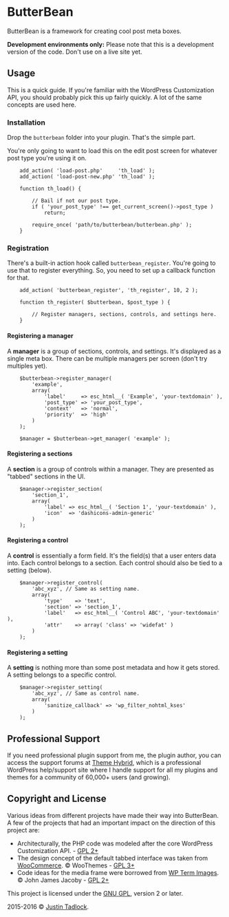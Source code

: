 # ButterBean

ButterBean is a framework for creating cool post meta boxes.

**Development environments only:** Please note that this is a development version of the code.  Don't use on a live site yet.

## Usage

This is a quick guide.  If you're familiar with the WordPress Customization API, you should probably pick this up fairly quickly.  A lot of the same concepts are used here.

### Installation

Drop the `butterbean` folder into your plugin. That's the simple part.

You're only going to want to load this on the edit post screen for whatever post type you're using it on.

        add_action( 'load-post.php'     'th_load' );
        add_action( 'load-post-new.php' 'th_load' );

        function th_load() {

        	// Bail if not our post type.
        	if ( 'your_post_type' !== get_current_screen()->post_type )
        		return;

        	require_once( 'path/to/butterbean/butterbean.php' );
        }

### Registration

There's a built-in action hook called `butterbean_register`.  You're going to use that to register everything.  So, you need to set up a callback function for that.

        add_action( 'butterbean_register', 'th_register', 10, 2 );

        function th_register( $butterbean, $post_type ) {

        	// Register managers, sections, controls, and settings here.
        }

#### Registering a manager

A **manager** is a group of sections, controls, and settings.  It's displayed as a single meta box.  There can be multiple managers per screen (don't try multiples yet).

        $butterbean->register_manager(
        	'example',
        	array(
        		'label'     => esc_html__( 'Example', 'your-textdomain' ),
        		'post_type' => 'your_post_type',
        		'context'   => 'normal',
        		'priority'  => 'high'
        	)
        );

        $manager = $butterbean->get_manager( 'example' );

#### Registering a sections

A **section** is a group of controls within a manager.  They are presented as "tabbed" sections in the UI.

        $manager->register_section(
        	'section_1',
        	array(
        		'label' => esc_html__( 'Section 1', 'your-textdomain' ),
        		'icon'  => 'dashicons-admin-generic'
        	)
        );

#### Registering a control

A **control** is essentially a form field. It's the field(s) that a user enters data into.  Each control belongs to a section.  Each control should also be tied to a setting (below).

        $manager->register_control(
        	'abc_xyz', // Same as setting name.
        	array(
        		'type'    => 'text',
        		'section' => 'section_1',
        		'label'   => esc_html__( 'Control ABC', 'your-textdomain' ),
        		'attr'    => array( 'class' => 'widefat' )
        	)
        );

#### Registering a setting

A **setting** is nothing more than some post metadata and how it gets stored.  A setting belongs to a specific control.

        $manager->register_setting(
        	'abc_xyz', // Same as control name.
        	array(
        		'sanitize_callback' => 'wp_filter_nohtml_kses'
        	)
        );

## Professional Support

If you need professional plugin support from me, the plugin author, you can access the support forums at [Theme Hybrid](http://themehybrid.com/board/topics), which is a professional WordPress help/support site where I handle support for all my plugins and themes for a community of 60,000+ users (and growing).

## Copyright and License

Various ideas from different projects have made their way into ButterBean.  A few of the projects that had an important impact on the direction of this project are:

* Architecturally, the PHP code was modeled after the core WordPress Customization API. - [GPL 2+](http://www.gnu.org/licenses/old-licenses/gpl-2.0.html)
* The design concept of the default tabbed interface was taken from [WooCommerce](http://www.woothemes.com/woocommerce/). &copy; WooThemes - [GPL 3+](http://www.gnu.org/licenses/gpl.html)
* Code ideas for the media frame were borrowed from [WP Term Images](https://wordpress.org/plugins/wp-term-images/). &copy; John James Jacoby - [GPL 2+](http://www.gnu.org/licenses/old-licenses/gpl-2.0.html)

This project is licensed under the [GNU GPL](http://www.gnu.org/licenses/old-licenses/gpl-2.0.html), version 2 or later.

2015-2016 &copy; [Justin Tadlock](http://justintadlock.com).
